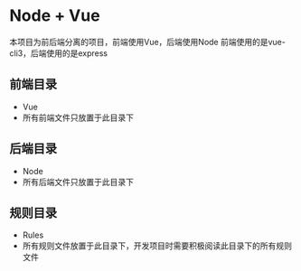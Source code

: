 # Node + Vue
本项目为前后端分离的项目，前端使用Vue，后端使用Node
前端使用的是vue-cli3，后端使用的是express

## 前端目录
- Vue
- 所有前端文件只放置于此目录下

## 后端目录
- Node
- 所有后端文件只放置于此目录下

## 规则目录
- Rules
- 所有规则文件放置于此目录下，开发项目时需要积极阅读此目录下的所有规则文件